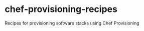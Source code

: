 chef-provisioning-recipes
=========================

Recipes for provisioning software stacks using Chef Provisioning
